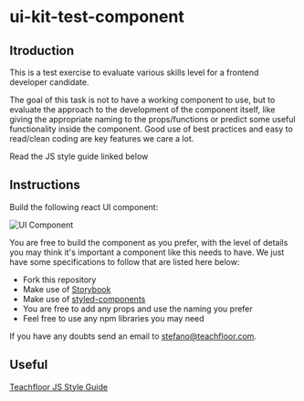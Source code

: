 # ui-kit-test-component

## Itroduction

This is a test exercise to evaluate various skills level for a frontend developer candidate.

The goal of this task is not to have a working component to use, but to evaluate the approach to the development of the component itself, like giving the appropriate naming to the props/functions or predict some useful functionality inside the component. Good use of best practices and easy to read/clean coding are key features we care a lot.

Read the JS style guide linked below

## Instructions

Build the following react UI component:

![UI Component](https://github.com/teachfloor/ui-kit-test-component/blob/master/dropdown-component.png?raw=true)

You are free to build the component as you prefer, with the level of details you may think it's important a component like this needs to have. We just have some specifications to follow that are listed here below:

* Fork this repository
* Make use of [Storybook](https://storybook.js.org/)
* Make use of [styled-components](https://styled-components.com/)
* You are free to add any props and use the naming you prefer
* Feel free to use any npm libraries you may need

If you have any doubts send an email to stefano@teachfloor.com.

## Useful

[Teachfloor JS Style Guide](https://github.com/teachfloor/javascript-style-guide)